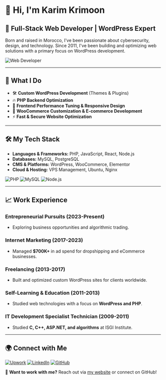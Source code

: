 # 👋 Hi, I'm Karim Krimoon

## 🚀 Full-Stack Web Developer | WordPress Expert

Born and raised in Morocco, I've been passionate about cybersecurity, design, and technology. Since 2011, I've been building and optimizing web solutions with a primary focus on WordPress development.

![Web Developer](https://www.freemoroccan.com/wp-content/uploads/2025/02/web_developer_morocco-4.png)

---

## 🔧 What I Do

- 🛠 **Custom WordPress Development** (Themes & Plugins)
- 🔥 **PHP Backend Optimization**
- 🎨 **Frontend Performance Tuning & Responsive Design**
- 🛒 **WooCommerce Customization & E-commerce Development**
- ⚡ **Fast & Secure Website Optimization**

---

## 🛠 My Tech Stack

- **Languages & Frameworks:** PHP, JavaScript, React, Node.js
- **Databases:** MySQL, PostgreSQL
- **CMS & Platforms:** WordPress, WooCommerce, Elementor
- **Cloud & Hosting:** VPS Management, Ubuntu, Nginx

![PHP](https://www.freemoroccan.com/wp-content/uploads/2025/02/php.png) ![MySQL](https://www.freemoroccan.com/wp-content/uploads/2025/02/mysql.png) ![Node.js](https://www.freemoroccan.com/wp-content/uploads/2025/02/node-js.png)

---

## 📈 Work Experience

### Entrepreneurial Pursuits (2023-Present)
- Exploring business opportunities and algorithmic trading.

### Internet Marketing (2017-2023)
- Managed **$700K+** in ad spend for dropshipping and eCommerce businesses.

### Freelancing (2013-2017)
- Built and optimized custom WordPress sites for clients worldwide.

### Self-Learning & Education (2011-2013)
- Studied web technologies with a focus on **WordPress and PHP**.

### IT Development Specialist Technician (2009-2011)
- Studied **C, C++, ASP.NET, and algorithms** at ISGI Institute.

---

## 🌍 Connect with Me

[![Upwork](https://www.freemoroccan.com/wp-content/uploads/2025/02/upwork.svg)](https://www.upwork.com/freelancers/~0128cc78600d4107c2) [![LinkedIn](https://www.freemoroccan.com/wp-content/uploads/2025/02/linkedin-1.svg)](https://www.linkedin.com/in/krimoon/) [![GitHub](https://www.freemoroccan.com/wp-content/uploads/2025/02/github-3.svg)](https://github.com/krimoon)

📩 **Want to work with me?** Reach out via [my website](https://www.freemoroccan.com/contact/) or connect on GitHub!
